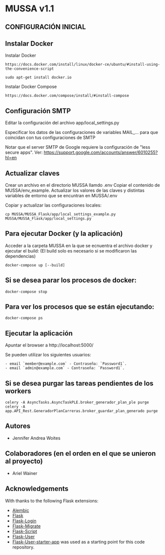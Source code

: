 # MUSSA v1.1

## CONFIGURACIÓN INICIAL

## Instalar Docker

Instalar Docker

    https://docs.docker.com/install/linux/docker-ce/ubuntu/#install-using-the-convenience-script

    sudo apt-get install docker.io

Instalar Docker Compose

    https://docs.docker.com/compose/install/#install-compose

## Configuración SMTP

Editar la configuración del archivo app/local_settings.py

Especificar los datos de las configuraciones de variables MAIL_... para que coincidan con tus configuraciones de SMTP

Notar que el server SMTP de Google requiere la configuración de "less secure apps".
Ver: https://support.google.com/accounts/answer/6010255?hl=en

## Actualizar claves

Crear un archivo en el directorio MUSSA llamdo .env
Copiar el contenido de MUSSA/env_example. Actualizar los valores de las claves y distintas variables de entorno que se encuntran en MUSSA/.env

Copiar y actualizar las configuraciones locales:

    cp MUSSA/MUSSA_Flask/app/local_settings_example.py MUSSA/MUSSA_Flask/app/local_settings.py 

## Para ejecutar Docker (y la aplicación)

Acceder a la carpeta MUSSA en la que se ecnuentra el archivo docker y ejecutar el build:
(El build solo es necesario si se modificaron las dependencias)

    docker-compose up [--build]

## Si se desea parar los procesos de docker:

    docker-compose stop

## Para ver los procesos que se están ejecutando:

    docker-compose ps

## Ejecutar la aplicación

Apuntar el browser a http://localhost:5000/

Se pueden utilizar los siguientes usuarios:

    - email `member@example.com` - Contraseña: `Password1`.
    - email `admin@example.com` - Contraseña: `Password1`.

## Si se desea purgar las tareas pendientes de los workers

    celery -A AsyncTasks.AsyncTaskPLE.broker_generador_plan_ple purge
    celery -A app.API_Rest.GeneradorPlanCarreras.broker_guardar_plan_generado purge

## Autores

- Jennifer Andrea Woites

## Colaboradores (en el orden en el que se unieron al proyecto)

- Ariel Wainer

## Acknowledgements

With thanks to the following Flask extensions:

* [Alembic](http://alembic.zzzcomputing.com/)
* [Flask](http://flask.pocoo.org/)
* [Flask-Login](https://flask-login.readthedocs.io/)
* [Flask-Migrate](https://flask-migrate.readthedocs.io/)
* [Flask-Script](https://flask-script.readthedocs.io/)
* [Flask-User](http://flask-user.readthedocs.io/en/v0.6/)
* [Flask-User-starter-app](https://github.com/lingthio/Flask-User-starter-app) was used as a starting point for this code repository.